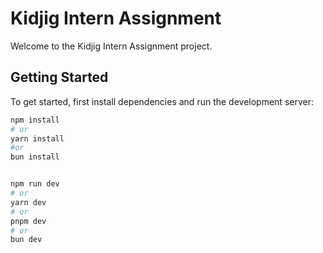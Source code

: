 # Kidjig Intern Assignment

Welcome to the Kidjig Intern Assignment project.

## Getting Started

To get started, first install dependencies and run the development server:

```bash
npm install
# or
yarn install
#or
bun install


npm run dev
# or
yarn dev
# or
pnpm dev
# or
bun dev
```

